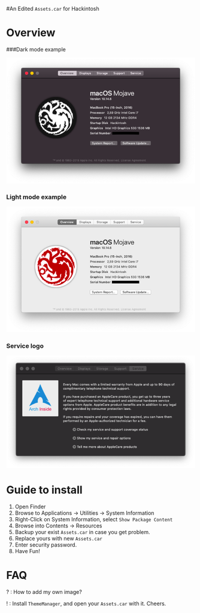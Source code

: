 #An Edited `Assets.car` for Hackintosh

# Overview

###Dark mode example

![Dark Mode](darkmode.png)

### Light mode example

![Light](lightmode.png)

### Service logo

![Service](sevice.png)

# Guide to install

1. Open Finder
2. Browse to Applications → Utilities → System Information
3. Right-Click on System Information, select `Show Package Content`
4. Browse into Contents → Resources
5. Backup your exist `Assets.car` in case you get problem.
6. Replace yours with new `Assets.car`
7. Enter security password.
8. Have Fun!



# FAQ

? : How to add my own image?

! : Install `ThemeManager`, and open your `Assets.car` with it. Cheers.